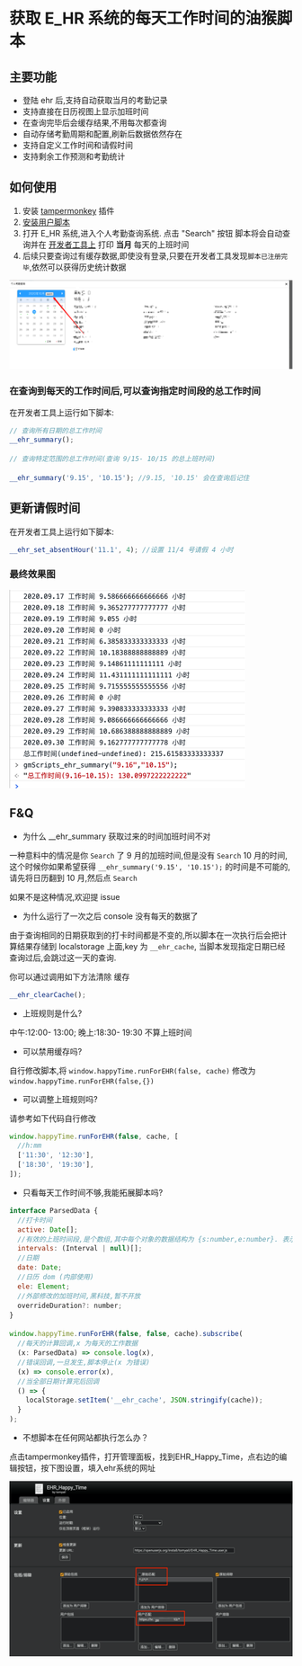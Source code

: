 # 获取 E_HR 系统的每天工作时间的油猴脚本

## 主要功能

- 登陆 ehr 后,支持自动获取当月的考勤记录
- 支持直接在日历视图上显示加班时间
- 在查询完毕后会缓存结果,不用每次都查询
- 自动存储考勤周期和配置,刷新后数据依然存在
- 支持自定义工作时间和请假时间
- 支持剩余工作预测和考勤统计

## 如何使用

1. 安装 [tampermonkey](https://www.tampermonkey.net/) 插件
2. [安装用户脚本](https://openuserjs.org/install/tomyail/EHR_Happy_Time.user.js)
3. 打开 E_HR 系统,进入个人考勤查询系统. 点击 "Search" 按钮 脚本将会自动查询并在 [开发者工具上](https://developers.google.com/web/tools/chrome-devtools/console) 打印 **当月** 每天的上班时间
4. 后续只要查询过有缓存数据,即使没有登录,只要在开发者工具发现`脚本已注册完毕`,依然可以获得历史统计数据

![img](img.png)

### 在查询到每天的工作时间后,可以查询指定时间段的总工作时间

在开发者工具上运行如下脚本:

```javascript
// 查询所有日期的总工作时间
__ehr_summary();

// 查询特定范围的总工作时间(查询 9/15- 10/15 的总上班时间)

__ehr_summary('9.15', '10.15'); //9.15, '10.15' 会在查询后记住
```

## 更新请假时间

在开发者工具上运行如下脚本:

```javascript
__ehr_set_absentHour('11.1', 4); //设置 11/4 号请假 4 小时
```

### 最终效果图

![img](img2.png)

## F&Q

- 为什么 \_\_ehr_summary 获取过来的时间加班时间不对

一种意料中的情况是你 `Search` 了 9 月的加班时间,但是没有 `Search` 10 月的时间, 这个时候你如果希望获得 `__ehr_summary('9.15', '10.15');` 的时间是不可能的,请先将日历翻到 10 月,然后点 `Search`

如果不是这种情况,欢迎提 issue

- 为什么运行了一次之后 console 没有每天的数据了

由于查询相同的日期获取到的打卡时间都是不变的,所以脚本在一次执行后会把计算结果存储到 localstorage 上面,key 为 `__ehr_cache`, 当脚本发现指定日期已经查询过后,会跳过这一天的查询.

你可以通过调用如下方法清除 缓存

```javascript
__ehr_clearCache();
```

- 上班规则是什么?

中午:12:00- 13:00; 晚上:18:30- 19:30 不算上班时间

- 可以禁用缓存吗?

自行修改脚本,将 `window.happyTime.runForEHR(false, cache)` 修改为 `window.happyTime.runForEHR(false,{})`

- 可以调整上班规则吗?

请参考如下代码自行修改

```javascript
window.happyTime.runForEHR(false, cache, [
  //h:mm
  ['11:30', '12:30'],
  ['18:30', '19:30'],
]);
```

- 只看每天工作时间不够,我能拓展脚本吗?

```javascript
interface ParsedData {
  //打卡时间
  active: Date[];
  //有效的上班时间段,是个数组,其中每个对象的数据结构为 {s:number,e:number}. 表示时间段的时间戳
  intervals: (Interval | null)[];
  //日期
  date: Date;
  //日历 dom (内部使用)
  ele: Element;
  //外部修改的加班时间,黑科技,暂不开放
  overrideDuration?: number;
}

window.happyTime.runForEHR(false, false, cache).subscribe(
  //每天的计算回调,x 为每天的工作数据
  (x: ParsedData) => console.log(x),
  //错误回调,一旦发生,脚本停止(x 为错误)
  (x) => console.error(x),
  //当全部日期计算完后回调
  () => {
    localStorage.setItem('__ehr_cache', JSON.stringify(cache));
  }
);
```

- 不想脚本在任何网站都执行怎么办？

点击tampermonkey插件，打开管理面板，找到EHR_Happy_Time，点右边的编辑按钮，按下图设置，填入ehr系统的网址

![img](img3.png)

